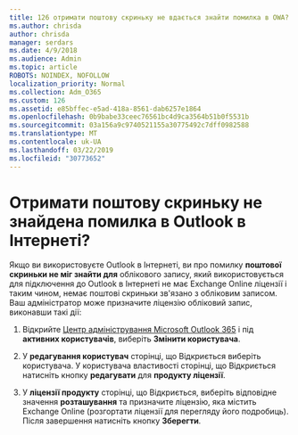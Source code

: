 ```yaml
---
title: 126 отримати поштову скриньку не вдається знайти помилка в OWA?
ms.author: chrisda
author: chrisda
manager: serdars
ms.date: 4/9/2018
ms.audience: Admin
ms.topic: article
ROBOTS: NOINDEX, NOFOLLOW
localization_priority: Normal
ms.collection: Adm_O365
ms.custom: 126
ms.assetid: e85bffec-e5ad-418a-8561-dab6257e1864
ms.openlocfilehash: 0b9babe33ceec76561bc4d9ca3564b51b0f5531b
ms.sourcegitcommit: 03a156a9c9740521155a30775492c7dff0982588
ms.translationtype: MT
ms.contentlocale: uk-UA
ms.lasthandoff: 03/22/2019
ms.locfileid: "30773652"
---
```

# <a name="getting-a-mailbox-not-found-error-in-outlook-on-the-web"></a>Отримати поштову скриньку не знайдена помилка в Outlook в Інтернеті?

Якщо ви використовуєте Outlook в Інтернеті, ви про помилку **поштової скриньки не міг знайти для** облікового запису, який використовується для підключення до Outlook в Інтернеті не має Exchange Online ліцензії і таким чином, немає поштові скриньки зв'язано з обліковим записом. Ваш адміністратор може призначите ліцензію обліковий запис, виконавши такі дії: 
  
1. Відкрийте [Центр адміністрування Microsoft Outlook 365](https://portal.office.com/adminportal/home#/homepage) і під **активних користувачів**, виберіть **Змінити користувача**.
    
2. У **редагування користувач** сторінці, що Відкриється виберіть користувача. У користувача властивості сторінці, що Відкриється натисніть кнопку **редагувати** для **продукту ліцензії**.
    
3. У **ліцензії продукту** сторінці, що Відкриється, виберіть відповідне значення **розташування** та призначите ліцензію, яка містить Exchange Online (розгортати ліцензії для перегляду його подробиць). Після завершення натисніть кнопку **Зберегти**.
    

